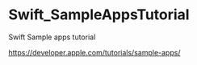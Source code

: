 # Swift_SampleAppsTutorial


Swift Sample apps tutorial 


https://developer.apple.com/tutorials/sample-apps/
